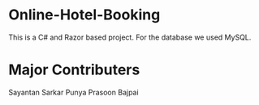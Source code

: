 # Online-Hotel-Booking

This is a C# and Razor based project.
For the database we used MySQL.

# Major Contributers
Sayantan Sarkar
Punya Prasoon Bajpai

